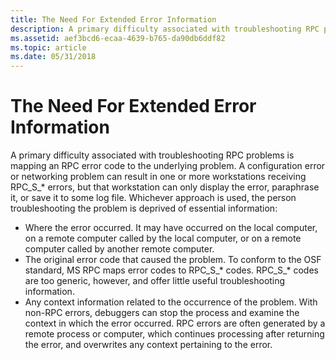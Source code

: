 ```yaml
---
title: The Need For Extended Error Information
description: A primary difficulty associated with troubleshooting RPC problems is mapping an RPC error code to the underlying problem.
ms.assetid: aef3bcd6-ecaa-4639-b765-da90db6ddf82
ms.topic: article
ms.date: 05/31/2018
---
```


# The Need For Extended Error Information

A primary difficulty associated with troubleshooting RPC problems is mapping an RPC error code to the underlying problem. A configuration error or networking problem can result in one or more workstations receiving RPC\_S\_\* errors, but that workstation can only display the error, paraphrase it, or save it to some log file. Whichever approach is used, the person troubleshooting the problem is deprived of essential information:

-   Where the error occurred. It may have occurred on the local computer, on a remote computer called by the local computer, or on a remote computer called by another remote computer.
-   The original error code that caused the problem. To conform to the OSF standard, MS RPC maps error codes to RPC\_S\_\* codes. RPC\_S\_\* codes are too generic, however, and offer little useful troubleshooting information.
-   Any context information related to the occurrence of the problem. With non-RPC errors, debuggers can stop the process and examine the context in which the error occurred. RPC errors are often generated by a remote process or computer, which continues processing after returning the error, and overwrites any context pertaining to the error.

 

 




